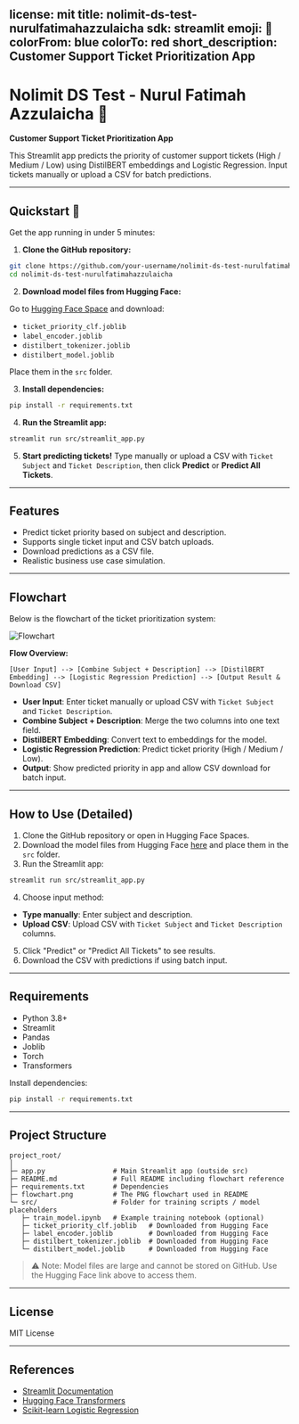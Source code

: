 license: mit
title: nolimit-ds-test-nurulfatimahazzulaicha
sdk: streamlit
emoji: 🚀
colorFrom: blue
colorTo: red
short_description: Customer Support Ticket Prioritization App
---

# Nolimit DS Test - Nurul Fatimah Azzulaicha 🚀

**Customer Support Ticket Prioritization App**  

This Streamlit app predicts the priority of customer support tickets (High / Medium / Low) using DistilBERT embeddings and Logistic Regression. Input tickets manually or upload a CSV for batch predictions.

---

## Quickstart 🚀

Get the app running in under 5 minutes:

1. **Clone the GitHub repository:**

```bash
git clone https://github.com/your-username/nolimit-ds-test-nurulfatimahazzulaicha.git
cd nolimit-ds-test-nurulfatimahazzulaicha
````

2. **Download model files from Hugging Face:**

Go to [Hugging Face Space](https://huggingface.co/spaces/wavynurul09/nolimit-ds-test-nurulfatimahazzulaicha/tree/main/src) and download:

* `ticket_priority_clf.joblib`
* `label_encoder.joblib`
* `distilbert_tokenizer.joblib`
* `distilbert_model.joblib`

Place them in the `src` folder.

3. **Install dependencies:**

```bash
pip install -r requirements.txt
```

4. **Run the Streamlit app:**

```bash
streamlit run src/streamlit_app.py
```

5. **Start predicting tickets!**
   Type manually or upload a CSV with `Ticket Subject` and `Ticket Description`, then click **Predict** or **Predict All Tickets**.

---

## Features

* Predict ticket priority based on subject and description.
* Supports single ticket input and CSV batch uploads.
* Download predictions as a CSV file.
* Realistic business use case simulation.

---

## Flowchart

Below is the flowchart of the ticket prioritization system:

![Flowchart](flowchart.png)

**Flow Overview:**

```
[User Input] --> [Combine Subject + Description] --> [DistilBERT Embedding] --> [Logistic Regression Prediction] --> [Output Result & Download CSV]
```

* **User Input**: Enter ticket manually or upload CSV with `Ticket Subject` and `Ticket Description`.
* **Combine Subject + Description**: Merge the two columns into one text field.
* **DistilBERT Embedding**: Convert text to embeddings for the model.
* **Logistic Regression Prediction**: Predict ticket priority (High / Medium / Low).
* **Output**: Show predicted priority in app and allow CSV download for batch input.

---

## How to Use (Detailed)

1. Clone the GitHub repository or open in Hugging Face Spaces.
2. Download the model files from Hugging Face [here](https://huggingface.co/spaces/wavynurul09/nolimit-ds-test-nurulfatimahazzulaicha/tree/main/src) and place them in the `src` folder.
3. Run the Streamlit app:

```bash
streamlit run src/streamlit_app.py
```

4. Choose input method:

* **Type manually**: Enter subject and description.
* **Upload CSV**: Upload CSV with `Ticket Subject` and `Ticket Description` columns.

5. Click "Predict" or "Predict All Tickets" to see results.
6. Download the CSV with predictions if using batch input.

---

## Requirements

* Python 3.8+
* Streamlit
* Pandas
* Joblib
* Torch
* Transformers

Install dependencies:

```bash
pip install -r requirements.txt
```

---

## Project Structure

```
project_root/
│
├─ app.py                 # Main Streamlit app (outside src)
├─ README.md              # Full README including flowchart reference
├─ requirements.txt       # Dependencies
├─ flowchart.png          # The PNG flowchart used in README
└─ src/                   # Folder for training scripts / model placeholders
   ├─ train_model.ipynb   # Example training notebook (optional)
   ├─ ticket_priority_clf.joblib   # Downloaded from Hugging Face
   ├─ label_encoder.joblib         # Downloaded from Hugging Face
   ├─ distilbert_tokenizer.joblib  # Downloaded from Hugging Face
   └─ distilbert_model.joblib      # Downloaded from Hugging Face
```

> ⚠️ Note: Model files are large and cannot be stored on GitHub. Use the Hugging Face link above to access them.

---

## License

MIT License

---

## References

* [Streamlit Documentation](https://docs.streamlit.io/)
* [Hugging Face Transformers](https://huggingface.co/docs/transformers/)
* [Scikit-learn Logistic Regression](https://scikit-learn.org/stable/modules/generated/sklearn.linear_model.LogisticRegression.html)

```

